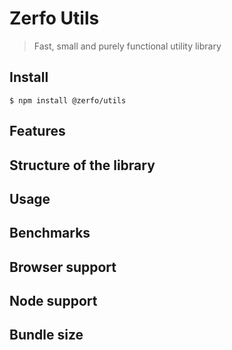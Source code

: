 # Zerfo Utils

> Fast, small and purely functional utility library

## Install
```
$ npm install @zerfo/utils
```

## Features

## Structure of the library

## Usage

## Benchmarks

## Browser support

## Node support

## Bundle size
